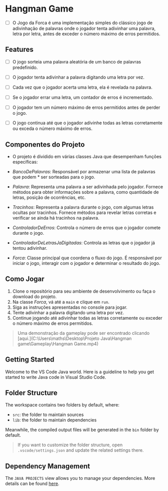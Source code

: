 # Hangman Game

- [ ] O Jogo da Forca é uma implementação simples do clássico jogo de adivinhação de palavras onde o jogador tenta adivinhar uma palavra, letra por letra, antes de exceder o número máximo de erros permitidos.
## Features

- [ ] O jogo sorteia uma palavra aleatória de um banco de palavras predefinido.

- [ ] O jogador tenta adivinhar a palavra digitando uma letra por vez.

- [ ] Cada vez que o jogador acerta uma letra, ela é revelada na palavra.

- [ ] Se o jogador errar uma letra, um contador de erros é incrementado.

- [ ] O jogador tem um número máximo de erros permitidos antes de perder o jogo.

- [ ] O jogo continua até que o jogador adivinhe todas as letras corretamente ou exceda o número máximo de erros.

## Componentes do Projeto

 * O projeto é dividido em várias classes Java que desempenham funções específicas:

* _*BancoDePalavras*_: Responsável por armazenar uma lista de palavras que podem * ser sorteadas para o jogo.

* _*Palavra*_: Representa uma palavra a ser adivinhada pelo jogador. Fornece métodos para obter informações sobre a palavra, como quantidade de letras, posição de ocorrências, etc.

* _*Tracinhos*_: Representa a palavra durante o jogo, com algumas letras ocultas por tracinhos. Fornece métodos para revelar letras corretas e verificar se ainda há tracinhos na palavra.

* _*ControladorDeErros*_: Controla o número de erros que o jogador comete durante o jogo.

* _*ControladorDeLetrasJaDigitadas*_: Controla as letras que o jogador já tentou adivinhar.

* _*Forca*_: Classe principal que coordena o fluxo do jogo. É responsável por iniciar o jogo, interagir com o jogador e determinar o resultado do jogo.

## Como Jogar

  1. Clone o repositório para seu ambiente de desenvolvimento ou faça o download do projeto.
  2. Na classe _*Forca*_, vá até a `main` e clique em `run`.
  3. Siga as instruções apresentadas no console para jogar.
  4. Tente adivinhar a palavra digitando uma letra por vez.
  5. Continue jogando até adivinhar todas as letras corretamente ou exceder o número máximo de erros permitidos.

> Uma demonstração da gameplay pode ser encontrado clicando [aqui.](C:\Users\maths\Desktop\Projeto Java\Hangman game\Gameplay\Hangman Game.mp4)

## Getting Started

Welcome to the VS Code Java world. Here is a guideline to help you get started to write Java code in Visual Studio Code.

## Folder Structure

The workspace contains two folders by default, where:

- `src`: the folder to maintain sources
- `lib`: the folder to maintain dependencies

Meanwhile, the compiled output files will be generated in the `bin` folder by default.

> If you want to customize the folder structure, open `.vscode/settings.json` and update the related settings there.

## Dependency Management

The `JAVA PROJECTS` view allows you to manage your dependencies. More details can be found [here](https://github.com/microsoft/vscode-java-dependency#manage-dependencies).

